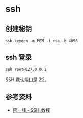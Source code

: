 # ssh

## 创建秘钥

```
ssh-keygen -m PEM -t rsa -b 4096
```

## ssh 登录

```
ssh root@127.0.0.1
```

SSH 默认端口是 22。

## 参考资料

- [阮一峰 - SSH 教程](https://wangdoc.com/ssh/)